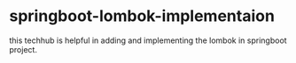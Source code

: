 # springboot-lombok-implementaion
this techhub is helpful in adding and implementing the lombok in springboot project.
